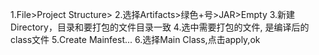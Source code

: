 1.File>Project Structure>
2.选择Artifacts>绿色+号>JAR>Empty
3.新建Directory，目录和要打包的文件目录一致
4.选中需要打包的文件, 是编译后的class文件
5.Create Mainfest...
6.选择Main Class,点击apply,ok